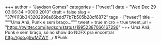
+++
author = "Jaydson Gomes"
categories = ["tweet"]
date = "Wed Dec 29 03:06:34 +0000 2010"
draft = false
slug = "37f4113b343202996a66bdd77b7b505b28cf6872"
tags = ["tweet"]
title = """Uma Anã, Punk e sem braço..."""
tweet = true
micro = true
tweet_url = "https://twitter.com/jaydson/status/19952387066167296"
+++
Uma Anã, Punk e sem braço, só no show do NOFX pra encontrar http://goo.gl/wMZWY \,,/ #Punk
